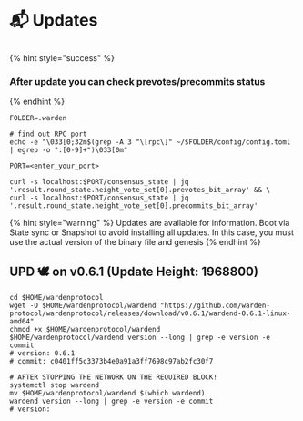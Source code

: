 # 📬 Updates

##

{% hint style="success" %}
### After update you can check prevotes/precommits status
{% endhint %}

```shell
FOLDER=.warden

# find out RPC port
echo -e "\033[0;32m$(grep -A 3 "\[rpc\]" ~/$FOLDER/config/config.toml | egrep -o ":[0-9]+")\033[0m"

PORT=<enter_your_port>

curl -s localhost:$PORT/consensus_state | jq '.result.round_state.height_vote_set[0].prevotes_bit_array' && \
curl -s localhost:$PORT/consensus_state | jq '.result.round_state.height_vote_set[0].precommits_bit_array'
```



{% hint style="warning" %}
Updates are available for information. Boot via State sync or Snapshot to avoid installing all updates. In this case, you must use the actual version of the binary file and genesis
{% endhint %}

## UPD 🕊 on v0.6.1 (Update Height: 1968800)

```shell
cd $HOME/wardenprotocol
wget -O $HOME/wardenprotocol/wardend "https://github.com/warden-protocol/wardenprotocol/releases/download/v0.6.1/wardend-0.6.1-linux-amd64"
chmod +x $HOME/wardenprotocol/wardend
$HOME/wardenprotocol/wardend version --long | grep -e version -e commit
# version: 0.6.1
# commit: c0401ff5c3373b4e0a91a3ff7698c97ab2fc30f7

# AFTER STOPPING THE NETWORK ON THE REQUIRED BLOCK!
systemctl stop wardend
mv $HOME/wardenprotocol/wardend $(which wardend)
wardend version --long | grep -e version -e commit
# version:
```
